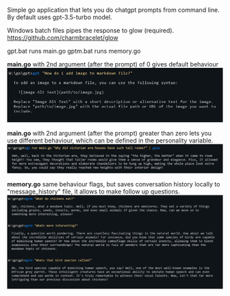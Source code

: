 Simple go application that lets you do chatgpt prompts from command line.
By default uses gpt-3.5-turbo model.

Windows batch files pipes the response to glow (required). https://github.com/charmbracelet/glow

gpt.bat runs main.go
gptm.bat runs memory.go

**main.go** with 2nd argument (after the prompt) of 0 gives default behaviour
![example](prompt.jpg)

**main.go** with 2nd argument (after the prompt) greater than zero lets you use different behaviour,
which can be defined in the personality variable.
![example2](prompt2.jpg)

**memory.go** same behaviour flags, but saves conversation history locally to "message_history" file,
it allows to make follow up questions.
![example3](prompt3.jpg)
